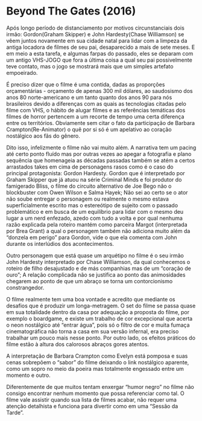 # Beyond The Gates (2016)

Após longo período de distanciamento por motivos circunstanciais dois irmão: Gordon(Graham Skipper) e John Hardesty(Chase Williamson) se vêem juntos novamente em sua cidade natal para lidar com a limpeza da antiga locadora de filmes de seu pai, desaparecido a mais de sete meses. E em meio a esta tarefa, e algumas farpas do passado, eles se deparam com um antigo VHS-JOGO que fora a última coisa a qual seu pai possivelmente teve contato, mas o jogo se mostrará mais que um simples artefato empoeirado.

É preciso dizer que o filme é uma contida, dadas as proporções orçamentárias - orçamento de apenas 300 mil dólares, ao saudosismo dos anos 80 norte-americano e um tanto quanto dos anos 90 para nós brasileiros devido a diferenças com as quais as tecnologias citadas pelo filme com VHS, o hábito de alugar filmes e as referências temáticas dos filmes de horror pertencem a um recorte de tempo uma certa diferença entre os territórios. Obviamente sem citar o fato da participação de Barbara Crampton(Re-Animator) o quê por si só é um apelativo ao coração nostálgico aos  fãs do gênero.

Dito isso, infelizmente o filme não vai muito além. A narrativa tem um pacing até certo ponto fluído mas por outras vezes ao apegar a fotografia e plano sequência que homenageia as décadas passadas também se atém a certos arrastados takes em cima de personagens rasos como é o caso do principal protagonista: Gordon Hardesty. Gordon que é interpretado por Graham Skipper que já atuou na série Criminal Minds e foi produtor do famigerado Bliss, o filme do circuito alternativo de Joe Bego não o blockbuster com Owen Wilson e Salma Hayek; Não sei ao certo se o ator não soube entregar o personagem ou realmente o mesmo estava superficialmente escrito mas o estereótipo de sujeito com o passado problemático e em busca de um equilíbrio para lidar com o mesmo deu lugar a um nerd enfezado, azedo com tudo a volta e por qual nenhuma razão explicada pela roteiro mantém como parceira Margot (interpretada por Brea Grant) a qual o personagem também não adiciona muito além da “donzela em perigo” para Gordon, vide o que ela comenta com John durante os interlúdios dos acontecimentos.

Outro personagem que está quase um arquétipo no filme é o seu irmão John Hardesty interpretado por Chase Williamson, da qual conhecemos o roteiro de filho desajustado e de más companhias mas de um “coração de ouro”; A relação complicada não se justifica ao ponto das animosidades chegarem ao ponto de que um abraço se torna um contorcionismo constrangedor. 

O filme realmente tem uma boa vontade e acredito que mediante os desafios que é produzir um longa-metragem. O set do filme se passa quase em sua totalidade dentro da casa por adequação a proposta do filme, por exemplo o boardgame, e existe um trabalho de cor excepcional que acerta o neon nostálgico até “entrar água”, pois só o filtro de cor e muita fumaça cinematográfica não torna a casa em sua versão infernal, era preciso trabalhar um pouco mais nesse ponto. Por outro lado, os efeitos práticos do filme estão à altura dos calorosos abraços gores atentos.

A interpretação de Barbara Crampton como Evelyn está pomposa e suas cenas sobrepõem o “sabor” do filme deixando o link nostálgico aparente, como um sopro no meio da poeira mas totalmente engessado entre um momento e outro.

Diferentemente de que muitos tentam enxergar “humor negro” no filme não consigo encontrar nenhum momento que possa referenciar como tal. O filme vale assistir quando sua lista de filmes acabar, não requer uma atenção detalhista e funciona para divertir como em uma “Sessão da Tarde”.

